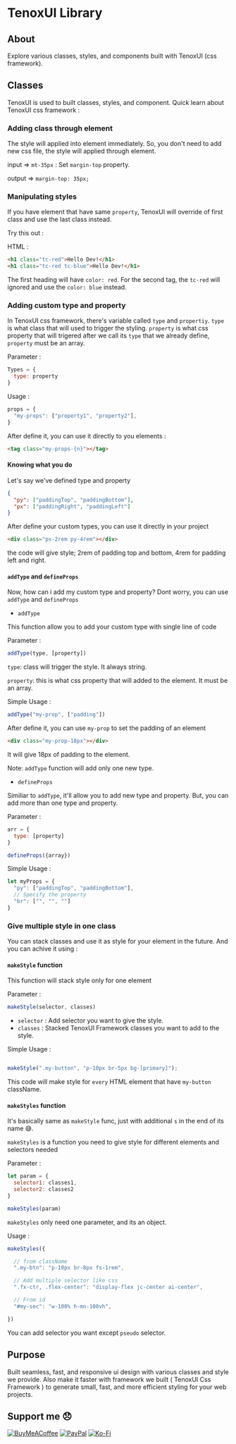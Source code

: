 # TenoxUI Library

## About

Explore various classes, styles, and components built with TenoxUI (css framework).

## Classes

TenoxUI is used to built classes, styles, and component. Quick learn about TenoxUI css framework :

### Adding class through element

The style will applied into element immediately. So, you don't need to add new css file, the style will applied through element.

input => `mt-35px` : Set `margin-top` property.

output => `margin-top: 35px;`

### Manipulating styles

If you have element that have same `property`, TenoxUI will override of first class and use the last class instead.

Try this out :

HTML :

```html
<h1 class="tc-red">Hello Dev!</h1>
<h1 class="tc-red tc-blue">Hello Dev!</h1>

```
The first heading will have `color: red`. For the second tag, the `tc-red` will ignored and use the `color: blue` instead.

### Adding custom type and property

In TenoxUI css framework, there's variable called `type` and `propertiy`. `type` is what class that will used to trigger the styling. `property` is what css property that will trigered after we call its `type` that we already define, `property` must be an array.

Parameter :
```js
Types = {
  type: property
}
```

Usage :
```js
props = {
  "my-props": ["property1", "property2"],
}
```
After define it, you can use it directly to you elements :

```html
<tag class="my-props-{n}"></tag>
```

#### Knowing what you do

Let's say we've defined type and property

```json
{
  "py": ["paddingTop", "paddingBottom"],
  "px": ["paddingRight", "paddingLeft"]
}
```

After define your custom types, you can use it directly in your project

```html
<div class="px-2rem py-4rem"></div>
```

the code will give style; 2rem of padding top and bottom, 4rem for padding left and right.

#### `addType` and `defineProps`

Now, how can i add my custom type and property? Dont worry, you can use `addType` and `defineProps`

- `addType`

This function allow you to add your custom type with single line of code

Parameter :
```js
addType(type, [property])
```

`type`: class will trigger the style. It always string.

`property`: this is what css property that will added to the element. It must be an array.

Simple Usage :

```js
addType("my-prop", ["padding"])
```

After define it, you can use `my-prop` to set the padding of an element

```html
<div class="my-prop-18px"></div>
```

It will give 18px of padding to the element.


Note: `addType` function will add only one new type.

- `defineProps`

Similiar to `addType`, it'll allow you to add new type and property. But, you can add more than one type and property.

Parameter :

```js
arr = {
  type: [property]
}

defineProps({array})
```

Simple Usage :
```js
let myProps = {
  "py": ["paddingTop", "paddingBottom"],
  // Specify the property
  "br": ["", "", ""]
}
```

### Give multiple style in one class

You can stack classes and use it as style for your element in the future. And you can achive it using :

#### `makeStyle` function

This function will stack style only for one element

Parameter :
```js
makeStyle(selector, classes)
```

- `selector` : Add selector you want to give the style.
- `classes` : Stacked TenoxUI Framework classes you want to add to the style.

Simple Usage :

```js

makeStyle(".my-button", "p-10px br-5px bg-[primary]");

```
This code will make style for `every` HTML element that have `my-button` className.

#### `makeStyles` function

It's basically same as `makeStyle` func, just with additional `s` in the end of its name 😅. 

`makeStyles` is a function you need to give style for different elements and selectors needed

Parameter :
```js
let param = {
  selector1: classes1,
  selector2: classes2
}

makeStyles(param)
```
`makeStyles` only need one parameter, and its an object.

Usage : 

```js
makeStyles({

  // from className
  ".my-btn": "p-10px br-8px fs-1rem",

  // Add multiple selector like css
  ".fx-ctr, .flex-center": "display-flex jc-center ai-center",

  // From id
  "#my-sec": "w-100% h-mn-100vh",

})

```
You can add selector you want except `pseudo` selector.

## Purpose

Built seamless, fast, and responsive ui design with various classes and style we provide. Also make it faster with framework we built ( TenoxUI Css Framework ) to generate small, fast, and more efficient styling for your web projects.

## Support me 😞

[![BuyMeACoffee](https://img.shields.io/badge/Buy%20Me%20a%20Coffee-ffdd00?style=for-the-badge&logo=buy-me-a-coffee&logoColor=black)](https://buymeacoffee.com/nousantx) [![PayPal](https://img.shields.io/badge/PayPal-00457C?style=for-the-badge&logo=paypal&logoColor=white)](https://paypal.me/nousantx) [![Ko-Fi](https://img.shields.io/badge/Ko--fi-F16061?style=for-the-badge&logo=ko-fi&logoColor=white)](https://ko-fi.com/nousantx)
